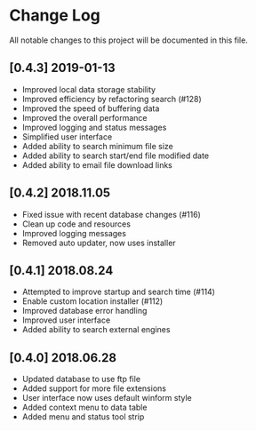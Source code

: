 # Change Log
All notable changes to this project will be documented in this file.

## [0.4.3] 2019-01-13
* Improved local data storage stability 
* Improved efficiency by refactoring search (#128)
* Improved the speed of buffering data
* Improved the overall performance
* Improved logging and status messages
* Simplified user interface
* Added ability to search minimum file size
* Added ability to search start/end file modified date
* Added ability to email file download links

## [0.4.2] 2018.11.05
* Fixed issue with recent database changes (#116)
* Clean up code and resources
* Improved logging messages
* Removed auto updater, now uses installer

## [0.4.1] 2018.08.24
* Attempted to improve startup and search time (#114)
* Enable custom location installer (#112)
* Improved database error handling
* Improved user interface
* Added ability to search external engines

## [0.4.0] 2018.06.28
* Updated database to use ftp file
* Added support for more file extensions
* User interface now uses default winform style
* Added context menu to data table
* Added menu and status tool strip